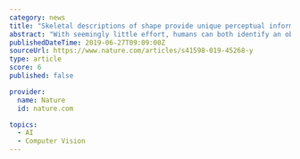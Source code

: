 ```yaml
---
category: news
title: "Skeletal descriptions of shape provide unique perceptual information for object recognition"
abstract: "With seemingly little effort, humans can both identify an object across large changes in orientation and extend category membership to novel exemplars. Although researchers argue that object shape is crucial in these cases, there are open questions as to ..."
publishedDateTime: 2019-06-27T09:09:00Z
sourceUrl: https://www.nature.com/articles/s41598-019-45268-y
type: article
score: 6
published: false

provider:
  name: Nature
  id: nature.com

topics:
  - AI
  - Computer Vision
---
```

